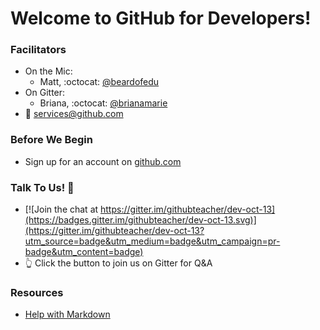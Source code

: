 # Welcome to GitHub for Developers!

### Facilitators
- On the Mic:
  - Matt, :octocat: [@beardofedu](http://github.com/beardofedu)
- On Gitter:
  - Briana, :octocat: [@brianamarie](http://github.com/)
- :email: [services@github.com](mailto:services@github.com)

### Before We Begin
- Sign up for an account on [github.com](http://github.com)

### Talk To Us! :speech_balloon:
- [![Join the chat at https://gitter.im/githubteacher/dev-oct-13](https://badges.gitter.im/githubteacher/dev-oct-13.svg)](https://gitter.im/githubteacher/dev-oct-13?utm_source=badge&utm_medium=badge&utm_campaign=pr-badge&utm_content=badge)
- :point_up_2: Click the button to join us on Gitter for Q&A

### Resources
- [Help with Markdown](https://guides.github.com/features/mastering-markdown/)
